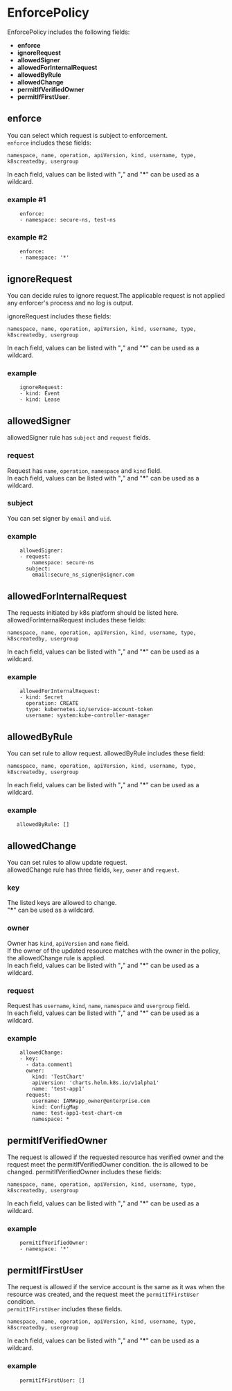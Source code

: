 # EnforcePolicy
EnforcePolicy includes the following fields: 
- __enforce__ 
- __ignoreRequest__ 
- __allowedSigner__
- __allowedForInternalRequest__
- __allowedByRule__
- __allowedChange__
- __permitIfVerifiedOwner__
- __permitIfFirstUser__.

## enforce

You can select which request is subject to enforcement.  
`enforce` includes these fields:
```
namespace, name, operation, apiVersion, kind, username, type, k8screatedby, usergroup
```

In each field, values can be listed with "__,__" and "__*__" can be used as a wildcard.

### example #1
```
    enforce:
    - namespace: secure-ns, test-ns
```

### example #2
```
    enforce:
    - namespace: '*'
```


## ignoreRequest
You can decide rules to ignore request.The applicable request is not applied any enforcer's process and no log is output.  

ignoreRequest includes these fields:

```
namespace, name, operation, apiVersion, kind, username, type, k8screatedby, usergroup
```
In each field, values can be listed with "__,__" and "__*__" can be used as a wildcard.  

### example
```
    ignoreRequest:
    - kind: Event
    - kind: Lease
```


## allowedSigner
allowedSigner rule has `subject` and `request` fields.

### request
Request has `name`, `operation`, `namespace` and `kind` field.  
In each field, values can be listed with "__,__" and "__*__" can be used as a wildcard.

### subject
You can set signer by `email` and `uid`.

### example
```
    allowedSigner:
    - request:
        namespace: secure-ns
      subject:
        email:secure_ns_signer@signer.com
```

## allowedForInternalRequest
The requests initiated by k8s platform should be listed here.
allowedForInternalRequest includes these fields:

```
namespace, name, operation, apiVersion, kind, username, type, k8screatedby, usergroup
```
In each field, values can be listed with "__,__" and "__*__" can be used as a wildcard.

### example
```
    allowedForInternalRequest:
    - kind: Secret
      operation: CREATE
      type: kubernetes.io/service-account-token
      username: system:kube-controller-manager
```


## allowedByRule
You can set rule to allow request.
allowedByRule includes these field:

```
namespace, name, operation, apiVersion, kind, username, type, k8screatedby, usergroup
```

In each field, values can be listed with "__,__" and "__*__" can be used as a wildcard. 

### example
```
   allowedByRule: []
```

## allowedChange
You can set rules to allow update request.  
allowedChange rule has three fields, `key`, `owner` and `request`.

### key
The listed keys are allowed to change.   
"__*__" can be used as a wildcard.

### owner
Owner has `kind`, `apiVersion` and `name` field.  
If the owner of the updated resource matches with the owner in the policy, the allowedChange rule is applied.  
In each field, values can be listed with "__,__" and "__*__" can be used as a wildcard.

### request
Request has `username`, `kind`, `name`, `namespace` and `usergroup` field.  
In each field, values can be listed with "__,__" and "__*__" can be used as a wildcard.

### example
```
    allowedChange:
    - key:
      - data.comment1
      owner: 
        kind: 'TestChart'
        apiVersion: 'charts.helm.k8s.io/v1alpha1'
        name: 'test-app1'
      request:
        username: IAM#app_owner@enterprise.com
        kind: ConfigMap
        name: test-app1-test-chart-cm
        namespace: *
```


## permitIfVerifiedOwner
The request is allowed if the requested resource has verified owner and the request meet the permitIfVerifiedOwner condition.
the is allowed to be changed.
permitIfVerifiedOwner includes these fields:  

```
namespace, name, operation, apiVersion, kind, username, type, k8screatedby, usergroup
```

In each field, values can be listed with "__,__" and "__*__" can be used as a wildcard.  

### example
```
    permitIfVerifiedOwner:
    - namespace: '*'
```


## permitIfFirstUser
The request is allowed if the service account is the same as it was when the resource was created, and the request meet the `permitIfFirstUser` condition.  
`permitIfFirstUser` includes these fields.  

```
namespace, name, operation, apiVersion, kind, username, type, k8screatedby, usergroup
```
In each field, values can be listed with "__,__" and "__*__" can be used as a wildcard.

### example
```
    permitIfFirstUser: []
```


